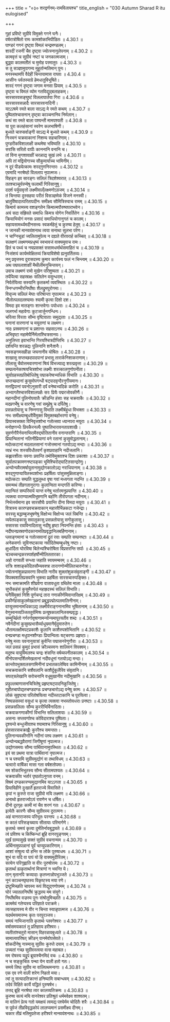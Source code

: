 +++
title = "०३० शरद्वर्णनम्-रामविलापश्च"
title_english = "030 Autumn Sharad R itu eulogised"

+++


  
गुहां प्रविष्टे सुग्रीवे विमुक्ते गगने घनैः।  
वर्षरात्रोषितो रामः कामशोकाभिपीडितः ॥ 4.30.1 ॥   
पाण्डरं गगनं दृष्ट्वा विमलं चन्द्रमण्डलम्।  
शारदीं रजनीं चैव दृष्ट्वा ज्योत्स्नानुलेपनाम् ॥ 4.30.2 ॥   
कामवृत्तं च सुग्रीवं नष्टां च जनकात्मजाम्।  
बुद्ध्वा कालमतीतं च मुमोह परमातुरः ॥ 4.30.3 ॥   
स तु सञ्ज्ञामुपागम्य मुहूर्तान्मतिमान् पुनः।  
मनस्स्थामपि वैदेहीं चिन्तयामास राघवः ॥ 4.30.4 ॥   
आसीनः पर्वतस्याग्रे हेमधातुविभूषिते।  
शारदं गगनं दृष्ट्वा जगाम मनसा प्रियाम् ॥ 4.30.5 ॥   
दृष्ट्वा च विमलं व्योम गतविद्युद्बलाहकम्।  
सारसारवसङ्घुष्टं विललापार्तया गिरा ॥ 4.30.6 ॥   
सारसारवसन्नादैः सारसारवनादिनी।  
याऽऽश्रमे रमते बाला साऽद्य मे रमते कथम् ॥ 4.30.7 ॥   
पुष्पितांश्चासनान् दृष्ट्वा काञ्चनानिव निर्मलान्।  
कथं सा रमते बाला पश्यन्ती मामपश्यती ॥ 4.30.8 ॥   
या पुरा कलहंसानां स्वरेण कलभाषिणी।  
बुध्यते चारुसर्वाङ्गी साऽद्य मे बुध्यते कथम् ॥ 4.30.9 ॥   
निःस्वनं चक्रवाकानां निशम्य सहचारिणाम्।  
पुण्डरीकविशालाक्षी कथमेषा भविष्यति ॥ 4.30.10 ॥   
सरांसि सरितो वापीः काननानि वनानि च।  
तां विना मृगशावाक्षीं चरन्नाद्य सुखं लभे ॥ 4.30.11 ॥   
अपि तां मद्वियोगाच्च सौकुमार्याच्च भामिनीम्।  
न दूरं पीडयेत्कामः शरद्गुणनिरन्तरः ॥ 4.30.12 ॥   
एवमादि नरश्रेष्ठो विललाप नृपात्मजः।  
विहङ्ग इव सारङ्गः सलिलं त्रिदशेश्वरात् ॥ 4.30.13 ॥   
ततश्चञ्चूर्यरम्येषु फलार्थी गिरिसानुषु।  
ददर्श पर्युपावृत्तो लक्ष्मीवाल्ँलक्ष्मणोऽग्रजम् ॥ 4.30.14 ॥   
तं चिन्तया दुस्सहया परीतं विसञ्ज्ञमेकं विजने मनस्वी।  
भ्रातुर्विषादात्परितापदीनः समीक्ष्य सौमित्रिरुवाच रामम् ॥ 4.30.15 ॥   
किमार्य कामस्य वशङ्गतेन किमात्मपौरुष्यपराभवेन।  
अयं सदा संह्रियते समाधिः किमत्र योगेन निवर्तितेन ॥ 4.30.16 ॥   
क्रियाभियोगं मनसः प्रसादं समाधियोगानुगतं च कालम्।  
सहायसामर्थ्यमदीनसत्त्वः स्वकर्महेतुं च कुरुष्व हेतुम् ॥ 4.30.17 ॥   
न जानकी मानववंशनाथ त्वया सनाथा सुलभा परेण।  
न चाग्निचूडां ज्वलितामुपेत्य न दह्यते वीरवरार्ह कच्चित् ॥ 4.30.18 ॥   
सलक्षणं लक्ष्मणमप्रधृष्यं स्वभावजं वाक्यमुवाच रामः।  
हितं च पथ्यं च नयप्रसक्तं ससामधर्मार्थसमाहितं च ॥ 4.30.19 ॥   
निःसंशयं कार्यमवेक्षितव्यं क्रियाविशेषो ह्यनुवर्तितव्यः।  
ननु प्रवृत्तस्य दुरासदस्य कुमार कार्यस्य फलं न चिन्त्यम् ॥ 4.30.20 ॥   
अथ पद्मपलाशाक्षीं मैथीलीमनुचिन्तयन्।  
उवाच लक्ष्मणं रामो मुखेन परिशुष्यता ॥ 4.30.21 ॥   
तर्पयित्वा सहस्राक्षः सलिलेन वसुन्धराम्।  
निर्वर्तयित्वा सस्यानि कृतकर्मा व्यवस्थितः ॥ 4.30.22 ॥   
स्निग्धगम्भीरनिर्घोषाः शैलद्रुमपुरोगमाः।  
विसृज्य सलिलं मेघाः परिश्रान्ता नृपात्मज ॥ 4.30.23 ॥   
नीलोत्पलदलश्यामाः श्यामी कृत्वा दिशो दश।  
विमदा इव मातङ्गाः शान्तवेगाः पयोधराः ॥ 4.30.24 ॥   
जलगर्भा महावेगाः कुटजार्जुनगन्धिनः।  
चरित्वा विरताः सौम्य वृष्टिवाताः समुद्यताः ॥ 4.30.25 ॥   
घनानां वारणानां च मयूराणां च लक्ष्मण।  
नादः प्रस्रवणानां च प्रशान्तः सहसाऽनघ ॥ 4.30.26 ॥   
अभिवृष्टा महामेघैर्निर्मलाश्चित्रसानवः।  
अनुलिप्ता इवाभान्ति गिरयश्चित्रदीप्तिभिः ॥ 4.30.27 ॥   
दर्शयन्ति शरन्नद्यः पुलिनानि शनैःशनैः।  
नवसङ्गमसव्रीडा जघनानीव योषितः ॥ 4.30.28 ॥   
शाखासु सप्तच्छदपादपानां प्रभासु तारार्कनिशाकराणाम्।  
लीलासु चैवोत्तमवारणानां श्रियं विभज्याद्य शरत्प्रवृत्ता ॥ 4.30.29 ॥   
सम्प्रत्यनेकाश्रयचित्रशोभा लक्ष्मीः शरत्कालगुणोपनीता।  
सूर्याग्रहस्तप्रतिबोधितेषु पद्माकरेष्वभ्यधिकं विभाति ॥ 4.30.30 ॥   
सप्तच्छदानां कुसुमोपगन्धी षट्पादवृन्दैरनुगीयमानः।  
मत्तद्विपानां पवनोऽनुसारी दर्पं वनेष्वभ्यदिकं करोति ॥ 4.30.31 ॥   
अभ्यागतैश्चारुविशालपक्षैः सरः प्रियैः पद्मरजोवकीर्णैः।  
महानदीनां पुलिनोपयातैः क्रीडन्ति हंसाः सह चक्रवाकैः ॥ 4.30.32 ॥   
मदप्रगर्भेषु च वारणेषु गवां समूहेषु च दर्पितेषु।  
प्रसन्नतोयासु च निम्नगासु विभाति लक्ष्मीर्बहुधा विभक्ता ॥ 4.30.33 ॥   
नभः समीक्ष्याम्बुधरैर्विमुक्तं विमुक्तबर्हाभरणा वनेषु।  
प्रियास्वसक्ता विनिवृत्तशोभा गतोत्सवा ध्यानपरा मयूराः ॥ 4.30.34 ॥   
मनोज्ञगन्धैः प्रियकैरनल्पैः पुष्पातिभारावनताग्रशाखैः।  
सुवर्णगौरैर्नयनाभिरामैरुद्द्योतितानीव वनान्तराणि ॥ 4.30.35 ॥   
प्रियान्वितानां नलिनीप्रियाणां वने रतानां कुसुमोद्धतानाम्।  
मदोत्कटानां मदलालसानां गजोत्तमानां गतयोऽद्य मन्दाः ॥ 4.30.36 ॥   
व्यभ्रं नभः शस्त्रविधौतवर्णं कृशप्रवाहानि नदीजलानि।  
कह्लारशीताः पवनाः प्रवान्ति तमोविमुक्ताश्च दिशः प्रकाशाः ॥ 4.30.37 ॥   
सूर्यातपक्रामणनष्टपङ्का भूमिश्चिरोद्घाटितसान्द्ररेणुः।  
अन्योन्यवैरामर्षायुतानामुद्योगकालोऽद्य नराधिपानाम् ॥ 4.30.38 ॥   
शरद्गुणाप्यायितरूपशोभाः प्रहर्षिताः पांसुसमुक्षिताङ्गाः।  
मदोत्कटाः सम्प्रति युद्धलुब्धा वृषा गवां मध्यगता नदन्ति ॥ 4.30.39 ॥   
समन्मथं तीव्रगतानुरागाः कुलान्विता मन्दगतिं करिण्यः।  
मदान्वितं सम्परिवार्य यान्तं वनेषु भर्तारमनुप्रयान्ति ॥ 4.30.40 ॥   
त्यक्त्वा वराण्यात्मविभूषणानि बर्हाणि तीरोपगता नदीनाम्।  
निर्भर्त्स्यमाना इव सारसौघैः प्रयान्ति दीना विमदा मयूराः ॥ 4.30.41 ॥   
वित्रास्य कारण्डवचक्रवाकान् महारवैर्भिन्नकटा गजेन्द्राः।  
सरस्सु बद्धाम्बुजभूषणेषु विक्षोभ्य विक्षोभ्य जलं पिबन्ति ॥ 4.30.42 ॥   
व्यपेतपङ्कासु सवालुकासु प्रसन्नतोयासु सगोकुलासु।  
ससारसा रावविनादितासु नदीषु हृष्टा निपनन्ति हंसाः ॥ 4.30.43 ॥   
नदीघनप्रस्रवणोदकानामतिप्रवृद्धानिलबर्हिणानाम्।  
प्लवङ्गमानां च गतोत्सवानां द्रुतं रवाः सम्प्रति सम्प्रनष्टाः ॥ 4.30.44 ॥   
अनेकवर्णाः सुविनष्टकाया नवोदितेष्वम्बुधरेषु नष्टाः।  
क्षुधार्दिता घोरविषा बिलेभ्यश्चिरोषिता विप्रसरन्ति सर्पाः ॥ 4.30.45 ॥   
चञ्चच्चन्द्रकरस्पर्शहर्षोन्मीलिततारका।  
अहो रागवती सन्ध्या जहाति स्वयमम्बरम् ॥ 4.30.46 ॥   
रात्रिः शशाङ्कोदितसौम्यवक्त्रा तारागणोन्मीलितचारुनेत्रा।  
ज्योत्स्नांशुकप्रावरणा विभाति नारीव शुक्लांशुकसंवृताङ्गी ॥ 4.30.47 ॥   
विपक्वशालिप्रसवानि भुक्त्वा प्रहर्षिता सारसचारुपङ्क्तिः।  
नभः समाक्रामति शीघ्रवेगा वातावधूता ग्रथितेव माला ॥ 4.30.48 ॥   
सुप्तैकहंसं कुसुमैरुपेतं महाह्रदस्थं सलिलं विभाति।  
घनैर्विमुक्तं निशि पूर्णचन्द्रं तारा गणाकीर्णमिवान्तरिक्षम् ॥ 4.30.49 ॥   
प्रकीर्णहंसाकुलमेखलानां प्रबुद्धपद्मोत्पलमालिनीनाम्।  
वाप्युत्तमानामधिकाऽद्य लक्ष्मीर्वराङ्गनानामिव भूषितानाम् ॥ 4.30.50 ॥   
वेणुस्वनव्यञ्जिततूर्यमिश्रः प्रत्यूषकालानिलसम्प्रवृद्धः।  
सम्मूर्च्छितो गर्गरगोवृषाणामन्योन्यमापूरयतीव शब्दः ॥ 4.30.51 ॥   
नवैर्नदीनां कुसुमप्रभासैर्व्याधूयमानैर्मृदुमारुतेन।  
धौतामलक्षौमपटप्रकाशैः कूलानि काशैरुपशोभितानि ॥ 4.30.52 ॥   
वनप्रचण्डा मधुपानशौण्डाः प्रियान्विताः षट्चरणाः प्रहृष्टाः।  
वनेषु मत्ताः पवनानुयात्रां कुर्वन्ति पद्मासनरेणुगौराः ॥ 4.30.53 ॥   
जलं प्रसन्नं कुमुदं प्रभासं क्रौञ्चस्वनः शालिवनं विपक्वम्।  
मदुश्च वायुर्विमलश्च चन्द्रः शंसन्ति वर्षव्यपनीतकालम् ॥ 4.30.54 ॥   
मीनोपसन्दर्शितमेखलानां नदीवधूनां गतयोऽद्य मन्दाः।  
कान्तोपभुक्तालसगामिनीनां प्रभातकालेष्विव कामिनीनाम् ॥ 4.30.55 ॥   
सचक्रवाकानि सशैवलानि काशैर्दुकूलैरिव संवृतानि।  
सपत्त्रलेखानि सरोचनानि वधूमुखानीव नदीमुखानि ॥ 4.30.56 ॥   
प्रफुल्लबाणासनचित्रितेषु प्रहृष्टषट्पादनिकूजितेषु।  
गृहीतचापोद्यतचण्डदण्डः प्रचण्डचारोऽद्य वनेषु कामः ॥ 4.30.57 ॥   
लोकं सुवृष्ट्या परितोषयित्वा नदीस्तटाकानि च पूरयित्वा।  
निष्पन्नसस्यां वसुधां च कृत्वा त्यक्त्वा नभस्तोयधराः प्रनष्टाः ॥ 4.30.58 ॥   
प्रसन्नसलिलाः सौम्य कुररीभिर्विनादिताः।  
चक्रवाकगणाकीर्णा विभान्ति सलिलाशयाः ॥ 4.30.59 ॥   
असनाः सप्तवर्णाश्च कोविदाराश्च पुष्पिताः।  
दृश्यन्ते बन्धुजीवाश्च श्यामाश्च गिरिसानुषु ॥ 4.30.60 ॥   
हंससारसचक्राह्वैः कुररैश्च समन्ततः।  
पुलिनान्यवकीर्णानि नदीनां पश्य लक्ष्मण ॥ 4.30.61 ॥   
अन्योन्यबद्धवैराणां जिगीषूणां नृपात्मज।  
उद्योगसमयः सौम्य पार्थिवानामुपस्थितः ॥ 4.30.62 ॥   
इयं सा प्रथमा यात्रा पार्थिवानां नृपात्मज।  
न च पश्यामि सुग्रीवमुद्योगं वा तथाविधम् ॥ 4.30.63 ॥   
चत्वारो वार्षिका मासा गता वर्षशतोपमाः।  
मम शोकाभिभूतस्य सौम्य सीतामपश्यतः ॥ 4.30.64 ॥   
चक्रवाकीव भर्तारं पृष्ठतोऽनुगता वनम्।  
विषमं दण्डकारण्यमुद्यानमिव याऽऽगता ॥ 4.30.65 ॥   
प्रियाविहीने दुःखार्ते हृतराज्ये विवासिते।  
कृपां न कुरुते राजा सुग्रीवो मयि लक्ष्मण ॥ 4.30.66 ॥   
अनाथो हृतराज्योऽयं रावणेन च धर्षितः।  
दीनो दूरगृहः कामी मां चैव शरणं गतः ॥ 4.30.67 ॥   
इत्येतैः कारणैः सौम्य सुग्रीवस्य दुरात्मनः।  
अहं वानरराजस्य परिभूतः परन्तप ॥ 4.30.68 ॥   
स कालं परिसङ्ख्याय सीतायाः परिमार्गणे।  
कृतार्थः समयं कृत्वा दुर्मतिर्नावबुद्ध्यते ॥ 4.30.69 ॥   
त्वं प्रविश्य च किष्किन्धां ब्रूहि वानरपुङ्गवम्।  
मूर्खं ग्राम्यसुखे सक्तं सुग्रीवं वचनान्मम ॥ 4.30.70 ॥   
अर्थिनामुपपन्नानां पूर्वं चाप्युपकारिणाम्।  
आशां संश्रुत्य यो हन्ति स लोके पुरुषाधमः ॥ 4.30.71 ॥   
शुभं वा यदि वा पापं यो हि वाक्यमुदीरितम्।  
सत्येन परिगृह्णाति स वीरः पुरुषोत्तमः ॥ 4.30.72 ॥   
कृतार्था ह्यकृतार्थानां मित्राणां न भवन्ति ये।  
तान् मृतानपि क्रव्यादाः कृतघ्नान्नोपभुञ्जते ॥ 4.30.73 ॥   
नूनं काञ्चनपृष्ठस्य विकृष्टस्य मया रणे।  
द्रष्टुमिच्छति चापस्य रूपं विद्युद्गणोपमम् ॥ 4.30.74 ॥   
घोरं ज्यातलनिर्घोषं क्रुद्धस्य मम संयुगे।  
निर्घोषमिव वज्रस्य पुनः संश्रोतुमिच्छति ॥ 4.30.75 ॥   
काममेवं गतेप्यस्य परिज्ञाते पराक्रमे।  
त्वत्सहायस्य मे वीर न चिन्ता स्यान्नृपात्मज ॥ 4.30.76 ॥   
यदर्थमयमारम्भः कृतः परपुरञ्जय।  
समयं नाभिजानाति कृतार्थः प्लवगेश्वरः ॥ 4.30.77 ॥   
वर्षासमयकालं तु प्रतिज्ञाय हरीश्वरः।  
व्यतीतांश्चतुरो मासान् विहरन्नावबुध्यते ॥ 4.30.78 ॥   
सामात्यपरिषत् क्रीडन् पानमेवोपसेवते।  
शोकदीनेषु नास्मासु सुग्रीवः कुरुते दयाम् ॥ 4.30.79 ॥   
उच्यतां गच्छ सुग्रीवस्त्वया वत्स महाबल।  
मम रोषस्य यद्रूपं ब्रूयाश्चैनमिदं वचः ॥ 4.30.80 ॥   
न च सङ्कुचितः पन्था येन वाली हतो गतः।  
समये तिष्ठ सुग्रीव मा वालिपथमन्वगाः ॥ 4.30.81 ॥   
एक एव रणे वाली शरेण निहतो मया।  
त्वां तु सत्यादतिक्रान्तं हनिष्यामि सबान्धवम् ॥ 4.30.82 ॥   
तदेवं विहिते कार्ये यद्धितं पुरुषर्षभ।  
तत्तद् ब्रूहि नरश्रेष्ठ त्वर कालव्यतिक्रमः ॥ 4.30.83 ॥   
कुरुष्व सत्यं मयि वानरेश्वर प्रतिश्रुतं धर्ममवेक्ष्य शाश्वतम्।  
मा वालिनं प्रेत्य गतो यमक्षयं त्वमद्य पश्येर्मम चोदितैः शरैः ॥ 4.30.84 ॥   
स पूर्वजं तीव्रविवृद्धकोपं लालप्यमानं प्रसमीक्ष्य दीनम्।  
चकार तीव्रं मतिमुग्रतेजा हरीश्वरे मानववंशनाथः ॥ 4.30.85 ॥   
